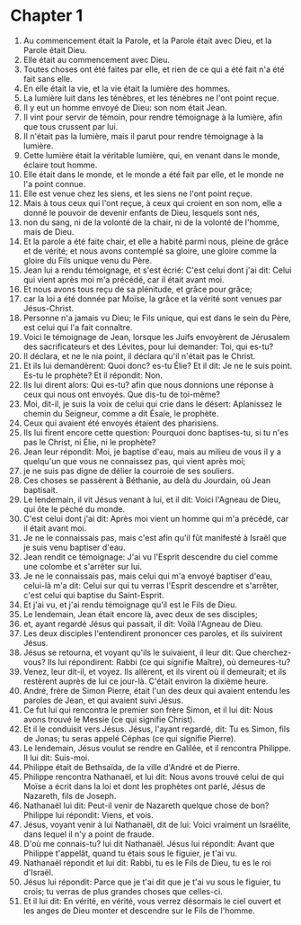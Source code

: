 # Chapter 1

1. Au commencement était la Parole, et la Parole était avec Dieu, et la Parole était Dieu.
2. Elle était au commencement avec Dieu.
3. Toutes choses ont été faites par elle, et rien de ce qui a été fait n'a été fait sans elle.
4. En elle était la vie, et la vie était la lumière des hommes.
5. La lumière luit dans les ténèbres, et les ténèbres ne l'ont point reçue.
6. Il y eut un homme envoyé de Dieu: son nom était Jean.
7. Il vint pour servir de témoin, pour rendre témoignage à la lumière, afin que tous crussent par lui.
8. Il n'était pas la lumière, mais il parut pour rendre témoignage à la lumière.
9. Cette lumière était la véritable lumière, qui, en venant dans le monde, éclaire tout homme.
10. Elle était dans le monde, et le monde a été fait par elle, et le monde ne l'a point connue.
11. Elle est venue chez les siens, et les siens ne l'ont point reçue.
12. Mais à tous ceux qui l'ont reçue, à ceux qui croient en son nom, elle a donné le pouvoir de devenir enfants de Dieu, lesquels sont nés,
13. non du sang, ni de la volonté de la chair, ni de la volonté de l'homme, mais de Dieu.
14. Et la parole a été faite chair, et elle a habité parmi nous, pleine de grâce et de vérité; et nous avons contemplé sa gloire, une gloire comme la gloire du Fils unique venu du Père.
15. Jean lui a rendu témoignage, et s'est écrié: C'est celui dont j'ai dit: Celui qui vient après moi m'a précédé, car il était avant moi.
16. Et nous avons tous reçu de sa plénitude, et grâce pour grâce;
17. car la loi a été donnée par Moïse, la grâce et la vérité sont venues par Jésus-Christ.
18. Personne n'a jamais vu Dieu; le Fils unique, qui est dans le sein du Père, est celui qui l'a fait connaître.
19. Voici le témoignage de Jean, lorsque les Juifs envoyèrent de Jérusalem des sacrificateurs et des Lévites, pour lui demander: Toi, qui es-tu?
20. Il déclara, et ne le nia point, il déclara qu'il n'était pas le Christ.
21. Et ils lui demandèrent: Quoi donc? es-tu Élie? Et il dit: Je ne le suis point. Es-tu le prophète? Et il répondit: Non.
22. Ils lui dirent alors: Qui es-tu? afin que nous donnions une réponse à ceux qui nous ont envoyés. Que dis-tu de toi-même?
23. Moi, dit-il, je suis la voix de celui qui crie dans le désert: Aplanissez le chemin du Seigneur, comme a dit Ésaïe, le prophète.
24. Ceux qui avaient été envoyés étaient des pharisiens.
25. Ils lui firent encore cette question: Pourquoi donc baptises-tu, si tu n'es pas le Christ, ni Élie, ni le prophète?
26. Jean leur répondit: Moi, je baptise d'eau, mais au milieu de vous il y a quelqu'un que vous ne connaissez pas, qui vient après moi;
27. je ne suis pas digne de délier la courroie de ses souliers.
28. Ces choses se passèrent à Béthanie, au delà du Jourdain, où Jean baptisait.
29. Le lendemain, il vit Jésus venant à lui, et il dit: Voici l'Agneau de Dieu, qui ôte le péché du monde.
30. C'est celui dont j'ai dit: Après moi vient un homme qui m'a précédé, car il était avant moi.
31. Je ne le connaissais pas, mais c'est afin qu'il fût manifesté à Israël que je suis venu baptiser d'eau.
32. Jean rendit ce témoignage: J'ai vu l'Esprit descendre du ciel comme une colombe et s'arrêter sur lui.
33. Je ne le connaissais pas, mais celui qui m'a envoyé baptiser d'eau, celui-là m'a dit: Celui sur qui tu verras l'Esprit descendre et s'arrêter, c'est celui qui baptise du Saint-Esprit.
34. Et j'ai vu, et j'ai rendu témoignage qu'il est le Fils de Dieu.
35. Le lendemain, Jean était encore là, avec deux de ses disciples;
36. et, ayant regardé Jésus qui passait, il dit: Voilà l'Agneau de Dieu.
37. Les deux disciples l'entendirent prononcer ces paroles, et ils suivirent Jésus.
38. Jésus se retourna, et voyant qu'ils le suivaient, il leur dit: Que cherchez-vous? Ils lui répondirent: Rabbi (ce qui signifie Maître), où demeures-tu?
39. Venez, leur dit-il, et voyez. Ils allèrent, et ils virent où il demeurait; et ils restèrent auprès de lui ce jour-là. C'était environ la dixième heure.
40. André, frère de Simon Pierre, était l'un des deux qui avaient entendu les paroles de Jean, et qui avaient suivi Jésus.
41. Ce fut lui qui rencontra le premier son frère Simon, et il lui dit: Nous avons trouvé le Messie (ce qui signifie Christ).
42. Et il le conduisit vers Jésus. Jésus, l'ayant regardé, dit: Tu es Simon, fils de Jonas; tu seras appelé Céphas (ce qui signifie Pierre).
43. Le lendemain, Jésus voulut se rendre en Galilée, et il rencontra Philippe. Il lui dit: Suis-moi.
44. Philippe était de Bethsaïda, de la ville d'André et de Pierre.
45. Philippe rencontra Nathanaël, et lui dit: Nous avons trouvé celui de qui Moïse a écrit dans la loi et dont les prophètes ont parlé, Jésus de Nazareth, fils de Joseph.
46. Nathanaël lui dit: Peut-il venir de Nazareth quelque chose de bon? Philippe lui répondit: Viens, et vois.
47. Jésus, voyant venir à lui Nathanaël, dit de lui: Voici vraiment un Israélite, dans lequel il n'y a point de fraude.
48. D'où me connais-tu? lui dit Nathanaël. Jésus lui répondit: Avant que Philippe t'appelât, quand tu étais sous le figuier, je t'ai vu.
49. Nathanaël répondit et lui dit: Rabbi, tu es le Fils de Dieu, tu es le roi d'Israël.
50. Jésus lui répondit: Parce que je t'ai dit que je t'ai vu sous le figuier, tu crois; tu verras de plus grandes choses que celles-ci.
51. Et il lui dit: En vérité, en vérité, vous verrez désormais le ciel ouvert et les anges de Dieu monter et descendre sur le Fils de l'homme.


